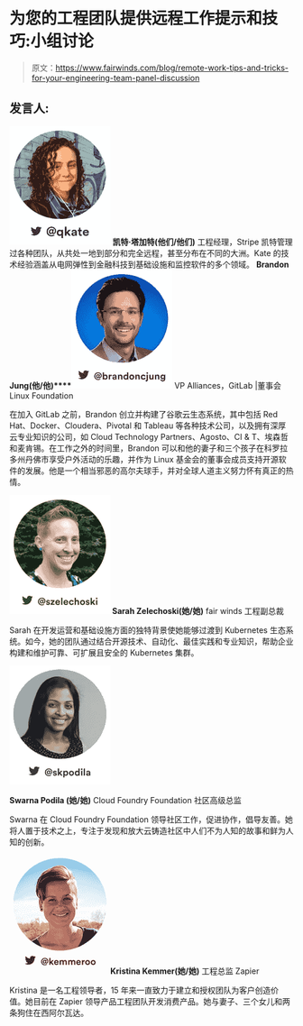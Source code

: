 # 为您的工程团队提供远程工作提示和技巧:小组讨论

> 原文：<https://www.fairwinds.com/blog/remote-work-tips-and-tricks-for-your-engineering-team-panel-discussion>

## **发言人:**

![kate](img/dc7838b567e902f9dd2383ff714afc1e.png) **凯特·塔加特(他们/他们)**
工程经理，Stripe  凯特管理过各种团队，从共处一地到部分和完全远程，甚至分布在不同的大洲。Kate 的技术经验涵盖从电网弹性到金融科技到基础设施和监控软件的多个领域。 **Brandon Jung(他/他)****![brandon](img/9a01f22552de8d03e123feba05016362.png)**
VP Alliances，GitLab |董事会 Linux Foundation

在加入 GitLab 之前，Brandon 创立并构建了谷歌云生态系统，其中包括 Red Hat、Docker、Cloudera、Pivotal 和 Tableau 等各种技术公司，以及拥有深厚云专业知识的公司，如 Cloud Technology Partners、Agosto、CI & T、埃森哲和麦肯锡。在工作之外的时间里，Brandon 可以和他的妻子和三个孩子在科罗拉多州丹佛市享受户外活动的乐趣，并作为 Linux 基金会的董事会成员支持开源软件的发展。他是一个相当邪恶的高尔夫球手，并对全球人道主义努力怀有真正的热情。 

**![sarah](img/b2ce463d18af65ff6d77816e5d49334c.png) Sarah Zelechoski(她/她)** fair winds 工程副总裁

Sarah 在开发运营和基础设施方面的独特背景使她能够过渡到 Kubernetes 生态系统。如今，她的团队通过结合开源技术、自动化、最佳实践和专业知识，帮助企业构建和维护可靠、可扩展且安全的 Kubernetes 集群。 

![Swarna](img/d0a62bb9d761831c49d9b0805949bff1.png)

**Swarna Podila (她/她)** Cloud Foundry Foundation 社区高级总监

Swarna 在 Cloud Foundry Foundation 领导社区工作，促进协作，倡导友善。她将人置于技术之上，专注于发现和放大云铸造社区中人们不为人知的故事和鲜为人知的创新。

![Kristina](img/a09c90e6089c9b7596f4f23de82a8af5.png)**Kristina Kemmer(她/她)**
工程总监 Zapier

Kristina 是一名工程领导者，15 年来一直致力于建立和授权团队为客户创造价值。她目前在 Zapier 领导产品工程团队开发消费产品。她与妻子、三个女儿和两条狗住在西阿尔瓦达。